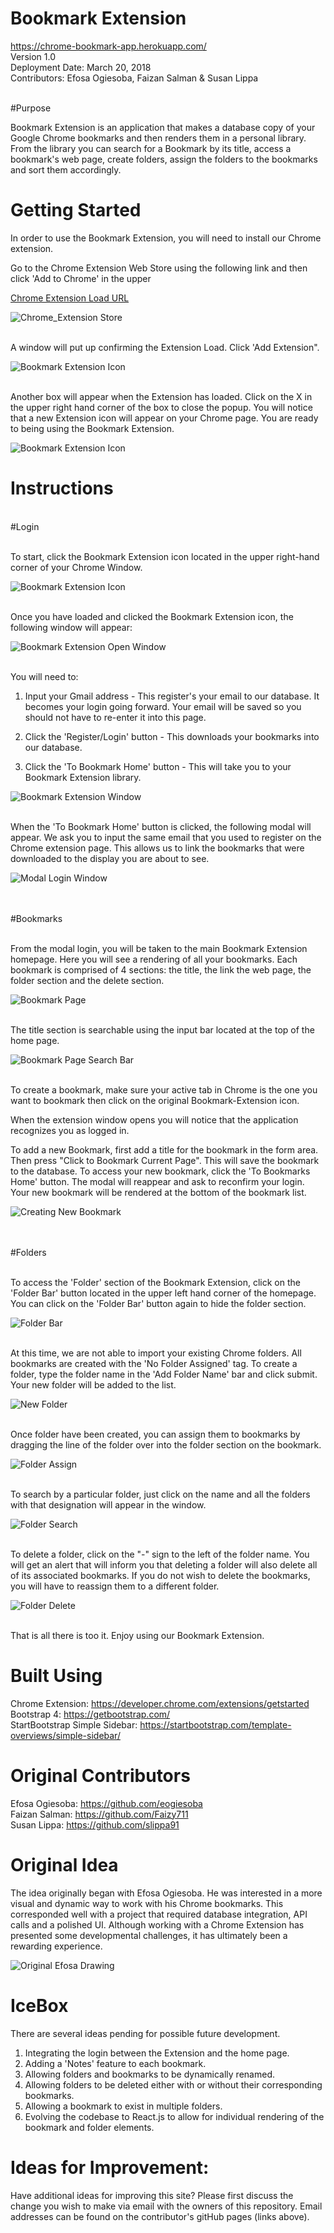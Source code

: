 # Bookmark Extension

<https://chrome-bookmark-app.herokuapp.com/> \
Version 1.0 \
Deployment Date: March 20, 2018  \
Contributors: Efosa Ogiesoba, Faizan Salman & Susan Lippa

\
#Purpose

Bookmark Extension is an application that makes a database copy of your Google Chrome bookmarks and then renders them in a personal library.  From the library you can search for a Bookmark by its title, access a bookmark's web page,  create folders, assign the folders to the bookmarks and sort them accordingly.  


# Getting Started

In order to use the Bookmark Extension, you will need to install our Chrome extension.

Go to the Chrome Extension Web Store using the following link and then click 'Add to Chrome' in the upper

<a href="https://chrome.google.com/webstore/detail/bookmarksextension/bmcedhkdcpghcododeoabjphojpigcoe?hl=en-US&gl=US" target="_blank">Chrome Extension Load URL</a>



![Chrome_Extension Store](public/images/ChromeExtensionLoadPage.png)

\
A window will put up confirming the Extension Load. Click 'Add Extension".


![Bookmark Extension Icon](public/images/ChromeExtenstionAdd.png)

\
Another box will appear when the Extension has loaded. Click on the X in the upper right hand corner of the box to close the popup. You will notice that a new Extension icon will appear on your Chrome page. You are ready to being using the Bookmark Extension. 

![Bookmark Extension Icon](public/images/ExtensionLoadConfirm.png)



# Instructions

\
#Login

\
To start, click the Bookmark Extension icon located in the upper right-hand corner of your Chrome Window.

![Bookmark Extension Icon](public/images/ChromeExtIcon.png)

\
Once you have loaded and clicked the Bookmark Extension icon, the following window will appear:


![Bookmark Extension Open Window](public/images/Chrome_ExtensionInitial.png)

\
You will need to:

1) Input your Gmail address - This register's your email to our database. It becomes your login going forward. Your email will be saved so you should not have to re-enter it into this page. 

2) Click the 'Register/Login' button - This downloads your bookmarks into our database.

3) Click the 'To Bookmark Home' button - This will take you to your Bookmark Extension library.


![Bookmark Extension Window](public/images/Chrome_ExtensionRegister.png)

\
When the 'To Bookmark Home' button is clicked, the following modal will appear. We ask you to input the same email that you used to register on the Chrome extension page. This allows us to link the bookmarks that were downloaded to the display you are about to see.


![Modal Login Window](public/images/ModalLogin.png)

\
\
#Bookmarks

\
From the modal login, you will be taken to the main Bookmark Extension homepage. Here you will see a rendering of all your bookmarks. Each bookmark is comprised of 4 sections: the title, the link the web page, the folder section and the delete section. 


![Bookmark Page](public/images/BookmarkPageFull.png)


\
The title section is searchable using the input bar located at the top of the home page.


![Bookmark Page Search Bar](public/images/SearchBar.png)


\
To create a bookmark, make sure your active tab in Chrome is the one you want to bookmark then click on the original Bookmark-Extension icon. 

When the extension window opens you will notice that the application recognizes you as logged in. 

To add a new Bookmark, first add a title for the bookmark in the form area. Then press "Click to Bookmark Current Page". This will save the bookmark to the database. To access your new bookmark, click the 'To Bookmarks Home' button. The modal will reappear and ask to reconfirm your login. Your new bookmark will be rendered at the bottom of the bookmark list. 

![Creating New Bookmark](public/images/NewBookmark.png)

\
\
#Folders

\
 To access the 'Folder' section of the Bookmark Extension, click on the 'Folder Bar' button located in the upper left hand corner of the homepage. You can click on the 'Folder Bar' button again to hide the folder section. 


![Folder Bar](public/images/FolderBar.png)

\
At this time, we are not able to import your existing Chrome folders. All bookmarks are created with the 'No Folder Assigned' tag. To create a folder, type the folder name in the 'Add Folder Name' bar and click submit. Your new folder will be added to the list. 


![ New Folder](public/images/CreateFolder.png)

\
Once folder have been created, you can assign them to bookmarks by dragging the line of the folder over into the folder section on the bookmark. 



![Folder Assign](public/images/FolderAssign.png)

\
To search by a particular folder, just click on the name and all the folders with that designation will appear in the window.

![Folder Search](public/images/FolderSearch.png)

\
To delete a folder, click on the "-" sign to the left of the folder name. You will get an alert that will inform you that deleting a folder will also delete all of its associated bookmarks. If you do not wish to delete the bookmarks, you will have to reassign them to a different folder. 

![Folder Delete](public/images/FolderDelete.png)

\
That is all there is too it. Enjoy using our Bookmark Extension.


# Built Using

Chrome Extension:  <https://developer.chrome.com/extensions/getstarted> \
Bootstrap 4:  <https://getbootstrap.com/> \
StartBootstrap Simple Sidebar: <https://startbootstrap.com/template-overviews/simple-sidebar/>


# Original Contributors

Efosa Ogiesoba: <https://github.com/eogiesoba> \
Faizan Salman: <https://github.com/Faizy711> \
Susan Lippa: <https://github.com/slippa91>


# Original Idea

The idea originally began with Efosa Ogiesoba. He was interested in a more visual and dynamic way to work with his Chrome bookmarks. This corresponded well with a project that required database integration, API calls and a polished UI. Although working with a Chrome Extension has presented some developmental challenges, it has ultimately been a rewarding experience. 

![Original Efosa Drawing](public/images/OriginalDrawing.jpg)


# IceBox

There are several ideas pending for possible future development.

1) Integrating the login between the Extension and the home page.
2) Adding a 'Notes' feature to each bookmark.
3) Allowing folders and bookmarks to be dynamically renamed.
4) Allowing folders to be deleted either with or without their corresponding bookmarks.
4) Allowing a bookmark to exist in multiple folders.
2) Evolving the codebase to React.js to allow for individual rendering of the bookmark and folder elements.



# Ideas for Improvement:

Have additional ideas for improving this site? Please first discuss the change you wish to make via email with the owners of this repository. Email addresses can be found on the contributor's gitHub pages (links above).









